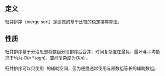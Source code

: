 
## 定义

归并排序（merge sort）是高效的基于比较的稳定排序算法。

## 性质
归并排序基于分治思想将数组分段排序后合并，时间复杂度在最优、最坏与平均情况下均为 $O(n*log{n})$，空间复杂度为$O(n)$ 。

归并排序可以只使用 ![](data:image/gif;base64,R0lGODlhAQABAIAAAAAAAP///yH5BAEAAAAALAAAAAABAAEAAAIBRAA7 "\Theta (1)") 的辅助空间，但为便捷通常使用与原数组等长的辅助数组。

<!--stackedit_data:
eyJoaXN0b3J5IjpbLTEwOTc1Mzk5OTYsMjA0MDI5NzYyMl19
-->